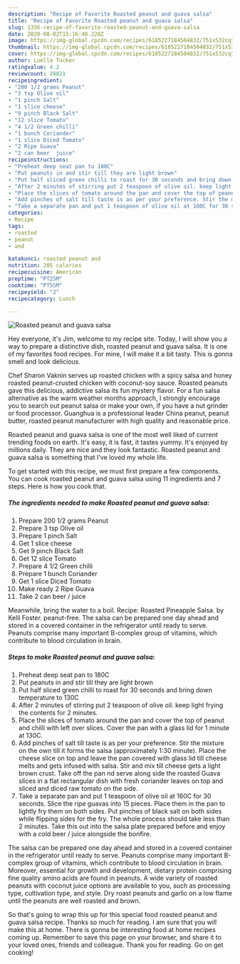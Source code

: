 ```yaml
---
description: "Recipe of Favorite Roasted peanut and guava salsa"
title: "Recipe of Favorite Roasted peanut and guava salsa"
slug: 1336-recipe-of-favorite-roasted-peanut-and-guava-salsa
date: 2020-08-02T15:16:48.228Z
image: https://img-global.cpcdn.com/recipes/6185227184504832/751x532cq70/roasted-peanut-and-guava-salsa-recipe-main-photo.jpg
thumbnail: https://img-global.cpcdn.com/recipes/6185227184504832/751x532cq70/roasted-peanut-and-guava-salsa-recipe-main-photo.jpg
cover: https://img-global.cpcdn.com/recipes/6185227184504832/751x532cq70/roasted-peanut-and-guava-salsa-recipe-main-photo.jpg
author: Luella Tucker
ratingvalue: 4.2
reviewcount: 28821
recipeingredient:
- "200 1/2 grams Peanut"
- "3 tsp Olive oil"
- "1 pinch Salt"
- "1 slice cheese"
- "9 pinch Black Salt"
- "12 slice Tomato"
- "4 1/2 Green chilli"
- "1 bunch Coriander"
- "1 slice Diced Tomato"
- "2 Ripe Guava"
- "2 can beer  juice"
recipeinstructions:
- "Preheat deep seat pan to 180C"
- "Put peanuts in and stir till they are light brown"
- "Put half sliced green chilli to roast for 30 seconds and bring down temperature to 130C"
- "After 2 minutes of stirring put 2 teaspoon of olive oil. keep light frying the contents for 2 minutes."
- "Place the slices of tomato around the pan and cover the top of peanut and chilli with left over slices. Cover the pan with a glass lid for 1 minute at 130C."
- "Add pinches of salt till taste is as per your preference. Stir the mixture on the own till it forms the salsa (approximately 1:30 minute). Place the cheese slice on top and leave the pan covered with glass lid till cheese melts and gets infused with salsa. Stir and mix till cheese gets a light brown crust. Take off the pan nd serve along side the roasted Guava slices in a flat rectangular dish with fresh coriander leaves on top and sliced and diced raw tomato on the side."
- "Take a separate pan and put 1 teaspoon of olive oil at 160C for 30 seconds. Slice the ripe guavas into 15 pieces. Place them in the pan to lightly fry them on both sides. Put pinches of black salt on both sides while flipping sides for the fry. The whole process should take less than 2 minutes. Take this out into the salsa plate prepared before and enjoy with a cold beer / juice alongside the bonfire."
categories:
- Recipe
tags:
- roasted
- peanut
- and

katakunci: roasted peanut and 
nutrition: 205 calories
recipecuisine: American
preptime: "PT25M"
cooktime: "PT55M"
recipeyield: "2"
recipecategory: Lunch

---
```



![Roasted peanut and guava salsa](https://img-global.cpcdn.com/recipes/6185227184504832/751x532cq70/roasted-peanut-and-guava-salsa-recipe-main-photo.jpg)

Hey everyone, it's Jim, welcome to my recipe site. Today, I will show you a way to prepare a distinctive dish, roasted peanut and guava salsa. It is one of my favorites food recipes. For mine, I will make it a bit tasty. This is gonna smell and look delicious.

Chef Sharon Vaknin serves up roasted chicken with a spicy salsa and honey roasted peanut-crusted chicken with coconut-soy sauce. Roasted peanuts gave this delicious, addictive salsa its fun mystery flavor. For a fun salsa alternative as the warm weather months approach, I strongly encourage you to search out peanut salsa or make your own, if you have a nut grinder or food processor. Guanghua is a professional leader China peanut, peanut butter, roasted peanut manufacturer with high quality and reasonable price.

Roasted peanut and guava salsa is one of the most well liked of current trending foods on earth. It's easy, it is fast, it tastes yummy. It's enjoyed by millions daily. They are nice and they look fantastic. Roasted peanut and guava salsa is something that I've loved my whole life.


To get started with this recipe, we must first prepare a few components. You can cook roasted peanut and guava salsa using 11 ingredients and 7 steps. Here is how you cook that.

<!--inarticleads1-->

##### The ingredients needed to make Roasted peanut and guava salsa:

1. Prepare 200 1/2 grams Peanut
1. Prepare 3 tsp Olive oil
1. Prepare 1 pinch Salt
1. Get 1 slice cheese
1. Get 9 pinch Black Salt
1. Get 12 slice Tomato
1. Prepare 4 1/2 Green chilli
1. Prepare 1 bunch Coriander
1. Get 1 slice Diced Tomato
1. Make ready 2 Ripe Guava
1. Take 2 can beer / juice


Meanwhile, bring the water to a boil. Recipe: Roasted Pineapple Salsa. by Kelli Foster. peanut-free. The salsa can be prepared one day ahead and stored in a covered container in the refrigerator until ready to serve. Peanuts comprise many important B-complex group of vitamins, which contribute to blood circulation in brain. 

<!--inarticleads2-->

##### Steps to make Roasted peanut and guava salsa:

1. Preheat deep seat pan to 180C
1. Put peanuts in and stir till they are light brown
1. Put half sliced green chilli to roast for 30 seconds and bring down temperature to 130C
1. After 2 minutes of stirring put 2 teaspoon of olive oil. keep light frying the contents for 2 minutes.
1. Place the slices of tomato around the pan and cover the top of peanut and chilli with left over slices. Cover the pan with a glass lid for 1 minute at 130C.
1. Add pinches of salt till taste is as per your preference. Stir the mixture on the own till it forms the salsa (approximately 1:30 minute). Place the cheese slice on top and leave the pan covered with glass lid till cheese melts and gets infused with salsa. Stir and mix till cheese gets a light brown crust. Take off the pan nd serve along side the roasted Guava slices in a flat rectangular dish with fresh coriander leaves on top and sliced and diced raw tomato on the side.
1. Take a separate pan and put 1 teaspoon of olive oil at 160C for 30 seconds. Slice the ripe guavas into 15 pieces. Place them in the pan to lightly fry them on both sides. Put pinches of black salt on both sides while flipping sides for the fry. The whole process should take less than 2 minutes. Take this out into the salsa plate prepared before and enjoy with a cold beer / juice alongside the bonfire.


The salsa can be prepared one day ahead and stored in a covered container in the refrigerator until ready to serve. Peanuts comprise many important B-complex group of vitamins, which contribute to blood circulation in brain. Moreover, essential for growth and development, dietary protein comprising fine quality amino acids are found in peanuts. A wide variety of roasted peanuts with coconut juice options are available to you, such as processing type, cultivation type, and style. Dry roast peanuts and garlic on a low flame until the peanuts are well roasted and brown. 

So that's going to wrap this up for this special food roasted peanut and guava salsa recipe. Thanks so much for reading. I am sure that you will make this at home. There is gonna be interesting food at home recipes coming up. Remember to save this page on your browser, and share it to your loved ones, friends and colleague. Thank you for reading. Go on get cooking!
